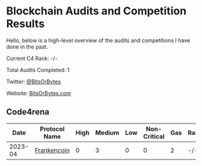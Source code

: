 # Blockchain Audits and Competition Results

Hello, below is a high-level overview of the audits and competitions I have done in the past.

Current C4 Rank: -/-

Total Audits Completed: 1

Twitter: [@BitsOrBytes](https://twitter.com/bitsorbytes)

Website: [BitsOrBytes.com](www.bitsorbytes.com)

## Code4rena

| Date    | Protocol Name     | High | Medium | Low | Non-Critical | Gas   | Rank    |
| ------- | ---------------- | ----- | ------ | --- | ------------ | ----- | ------- |
| 2023-04 | [Frankencoin](https://github.com/code-423n4/2023-04-frankencoin) | 0     | 3      | 0   | 0            | 2     | -/-     |


<!-- ## Sherlock
| Date    | Protocol Name | High | Medium | Low | Gas |
| ------- | ------------  | ---- | ------ | --- | --- |
| 2023-03 | n/a           | 0    | 0      | 0   | 0   |
 -->